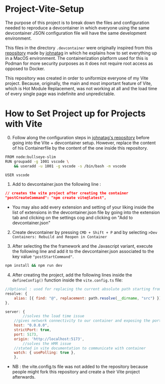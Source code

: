 # Project-Vite-Setup

The purpose of this project is to break down the files and configuration needed to reproduce a devcontainer in which everyone using the same devcontainer JSON configuration file will have the same development environment.

This files in the directory `.devcontainer` were originally inspired from this [repository](https://github.com/johnatag/PodmanDevContainer) made by [johnatag](https://github.com/johnatag) in which he explains how to set everything up in a MacOS environment. The containerization platform used for this is Podman for more security purposes as it does not require root access as opposed to Docker.

This repository was created in order to uniformize everyone of my Vite project. Because, originally, the main and most important feature of Vite, which is Hot Module Replacement, was not working at all and the load time of every single page was indefinite and unpredictable.

# How to Set Project up for Projects with Vite

0. Follow along the configuration steps in [johnatag's repository](https://github.com/johnatag/PodmanDevContainer) before going into the Vite + devcontainer setup. However, replace the content of his Containerfile by the content of the one inside this repository.

```bash
FROM node:bullseye-slim
RUN groupadd -g 1001 vscode \
    && useradd -u 1001 -g vscode -s /bin/bash -m vscode

USER vscode
```

1. Add to devcontainer.json the following line :

```JSON
// creates the vite project after creating the container
"postCreateCommand": "npm create vite@latest",
```

-   You may also add every extension and setting of your liking inside the list of extensions in the devcontainer.json file by going into the extension tab and clicking on the settings cog and clicking on "Add to devcontainer.json"

2. Create devcontainer by pressing `CMD + Shift + P` and by selecting `>Dev Containers: Rebuild and Reopen in Container`

3. After selecting the the framework and the Javascript variant, execute the following line and add it to the devcontainer.json associated to the key value `"postStartCommand"`.

```bash
npm install && npm run dev
```

4. After creating the project, add the following lines inside the `defineConfig()` function inside the `vite.config.ts` file:

```Javascript
//Optional : used for replacing the current absolute path starting from src by @
resolve: {
	alias: [{ find: "@", replacement: path.resolve(__dirname, "src") }],
},

server: {
        //solves the load time issue
	//gives network connectivity to our container and exposing the port to the container
	host: "0.0.0.0",
	strictPort: true,
	port: 5173,
	origin: 'http://localhost:5173',
        //solves the HMR issue
	//stated in vite documentation to communicate with container
	watch: { usePolling: true },
	},
```

-   NB : the vite.config.ts file was not added to the repository because people might fork this repository and create a their Vite project afterwards.
